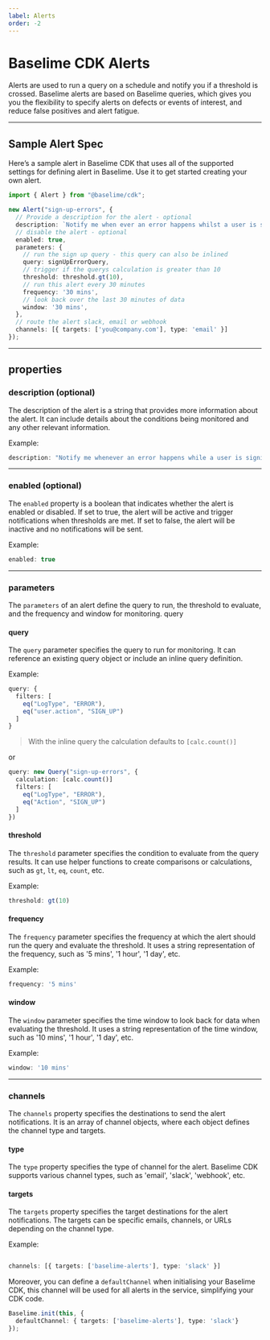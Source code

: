 ```yaml
---
label: Alerts
order: -2
---
```


# Baselime CDK Alerts

Alerts are used to run a query on a schedule and notify you if a threshold is crossed. Baselime alerts are based on Baselime queries, which gives you you the flexibility to specify alerts on defects or events of interest, and reduce false positives and alert fatigue.

---

## Sample Alert Spec

Here’s a sample alert in Baselime CDK that uses all of the supported settings for defining alert in Baselime. Use it to get started creating your own alert.

```typescript # :icon-code: index.ts 
import { Alert } from "@baselime/cdk";

new Alert("sign-up-errors", {
  // Provide a description for the alert - optional
  description: `Notify me when ever an error happens whilst a user is signing up`,
  // disable the alert - optional
  enabled: true,
  parameters: {
    // run the sign up query - this query can also be inlined
    query: signUpErrorQuery,
    // trigger if the querys calculation is greater than 10
    threshold: threshold.gt(10),
    // run this alert every 30 minutes
    frequency: '30 mins',
    // look back over the last 30 minutes of data
    window: '30 mins',
  },
  // route the alert slack, email or webhook
  channels: [{ targets: ['you@company.com'], type: 'email' }]
});
```

---

## properties

### description (optional)

The description of the alert is a string that provides more information about the alert. It can include details about the conditions being monitored and any other relevant information.

Example:

```typescript # :icon-code: index.ts 
description: "Notify me whenever an error happens while a user is signing up."
```

---

### enabled (optional)

The `enabled` property is a boolean that indicates whether the alert is enabled or disabled. If set to true, the alert will be active and trigger notifications when thresholds are met. If set to false, the alert will be inactive and no notifications will be sent.

Example:

```typescript # :icon-code: index.ts
enabled: true
```

---

### parameters

The `parameters` of an alert define the query to run, the threshold to evaluate, and the frequency and window for monitoring.
query

#### query
The `query` parameter specifies the query to run for monitoring. It can reference an existing query object or include an inline query definition.

Example:

```typescript # :icon-code: index.ts
query: {
  filters: [
    eq("LogType", "ERROR"),
    eq("user.action", "SIGN_UP")
  ]
}
```

> With the inline query the calculation defaults to `[calc.count()]`

or

```typescript # :icon-code: index.ts
query: new Query("sign-up-errors", {
  calculation: [calc.count()]
  filters: [
    eq("LogType", "ERROR"),
    eq("Action", "SIGN_UP")
  ]
})
```

#### threshold

The `threshold` parameter specifies the condition to evaluate from the query results. It can use helper functions to create comparisons or calculations, such as `gt`, `lt`, `eq`, `count`, etc.

Example:

```typescript # :icon-code: index.ts
threshold: gt(10)
```

#### frequency

The `frequency` parameter specifies the frequency at which the alert should run the query and evaluate the threshold. It uses a string representation of the frequency, such as '5 mins', '1 hour', '1 day', etc.

Example:

```typescript # :icon-code: index.ts
frequency: '5 mins'
```

#### window

The `window` parameter specifies the time window to look back for data when evaluating the threshold. It uses a string representation of the time window, such as '10 mins', '1 hour', '1 day', etc.

Example:

```typescript # :icon-code: index.ts
window: '10 mins'
```

---

### channels

The `channels` property specifies the destinations to send the alert notifications. It is an array of channel objects, where each object defines the channel type and targets.

#### type

The `type` property specifies the type of channel for the alert. Baselime CDK supports various channel types, such as 'email', 'slack', 'webhook', etc.

#### targets

The `targets` property specifies the target destinations for the alert notifications. The targets can be specific emails, channels, or URLs depending on the channel type.

Example:

```typescript # :icon-code: index.ts

channels: [{ targets: ['baselime-alerts'], type: 'slack' }]
```

Moreover, you can define a `defaultChannel` when initialising your Baselime CDK, this channel will be used for all alerts in the service, simplifying your CDK code. 

```typescript # :icon-code: index.ts
Baselime.init(this, {
  defaultChannel: { targets: ['baselime-alerts'], type: 'slack'}
});
```